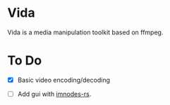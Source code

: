 # Vida

Vida is a media manipulation toolkit based on ffmpeg.

# To Do

- [x] Basic video encoding/decoding
- [ ] Add gui with [imnodes-rs](https://github.com/benmkw/imnodes-rs).

